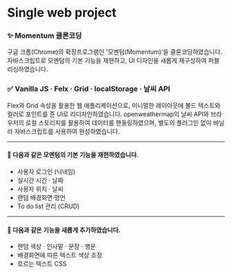 # Single web project


### ✨ Momentum 클론코딩

구글 크롬(Chrome)의 확장프로그램인 '모멘텀(Momentum)'을 클론코딩하였습니다. 자바스크립트로 모멘텀의 기본 기능을 재현하고, UI 디자인을 새롭게 재구성하여 퍼블리싱하였습니다.


### ✅ Vanilla JS · Felx · Grid · localStorage · 날씨 API

Flex와 Grid 속성을 활용한 웹 애플리케이션으로, 미니멀한 레이아웃에 볼드 텍스트와 컬러로 포인트를 준 UI로 리디자인하였습니다. openweathermap의 날씨 API와 브라우저의 로컬 스토리지를 활용하여 데이터를 핸들링하였으며, 별도의 플러그인 없이 바닐라 자바스크립트를 사용하여 완성하였습니다.

----

#### 📌 다음과 같은 모멘텀의 기본 기능을 재현하였습니다.
- 사용자 로그인 (닉네임)
- 실시간 시간 · 날짜
- 사용자 위치 · 날씨
- 랜덤 배경화면·명언
- To do list 관리 (CRUD)

----

#### 📌 다음과 같은 기능을 새롭게 추가하였습니다.
- 랜덤 색상 · 인사말 · 문장 · 행운
- 배경화면에 따른 텍스트 색상 조정
- 흐르는 텍스트 CSS
